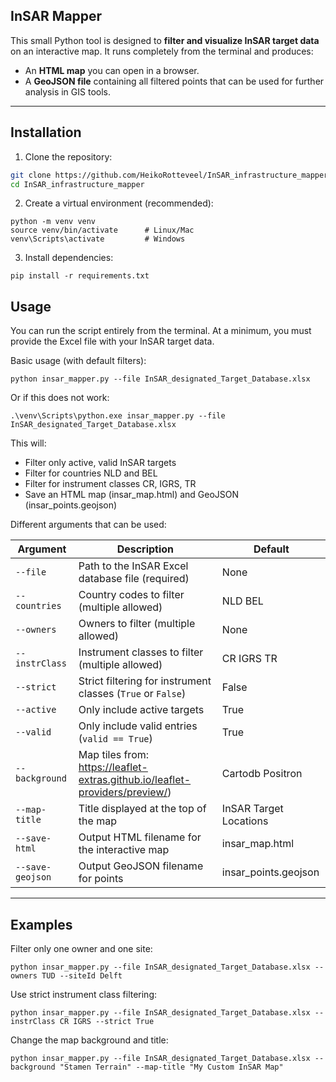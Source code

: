 InSAR Mapper
---
This small Python tool is designed to **filter and visualize InSAR target data** on an interactive map. It runs completely from the terminal and produces:

- An **HTML map** you can open in a browser.
- A **GeoJSON file** containing all filtered points that can be used for further analysis in GIS tools.

---

## Installation

1. Clone the repository:

```bash
git clone https://github.com/HeikoRotteveel/InSAR_infrastructure_mapper
cd InSAR_infrastructure_mapper
```

2. Create a virtual environment (recommended):
```
python -m venv venv
source venv/bin/activate      # Linux/Mac
venv\Scripts\activate         # Windows
```

3. Install dependencies:
```
pip install -r requirements.txt
```

## Usage
You can run the script entirely from the terminal. At a minimum, you must provide the Excel file with your InSAR target data.

Basic usage (with default filters):

```
python insar_mapper.py --file InSAR_designated_Target_Database.xlsx
```

Or if this does not work:

```
.\venv\Scripts\python.exe insar_mapper.py --file InSAR_designated_Target_Database.xlsx
```
This will:

- Filter only active, valid InSAR targets
- Filter for countries NLD and BEL
- Filter for instrument classes CR, IGRS, TR
- Save an HTML map (insar_map.html) and GeoJSON (insar_points.geojson)

Different arguments that can be used:

| Argument           | Description                                                         | Default |
|-------------------|---------------------------------------------------------------------|---------|
| `--file`          | Path to the InSAR Excel database file (required)                    | None    |
| `--countries`     | Country codes to filter (multiple allowed)                          | NLD BEL |
| `--owners`        | Owners to filter (multiple allowed)                                 | None    |
| `--instrClass`    | Instrument classes to filter (multiple allowed)                     | CR IGRS TR |
| `--strict`        | Strict filtering for instrument classes (`True` or `False`)         | False   |
| `--active`        | Only include active targets                                         | True    |
| `--valid`         | Only include valid entries (`valid == True`)                        | True    |
| `--background`    | Map tiles from: https://leaflet-extras.github.io/leaflet-providers/preview/) | Cartodb Positron |
| `--map-title`     | Title displayed at the top of the map                               | InSAR Target Locations |
| `--save-html`     | Output HTML filename for the interactive map                        | insar_map.html |
| `--save-geojson`  | Output GeoJSON filename for points                                  | insar_points.geojson |
---

## Examples

Filter only one owner and one site:
```
python insar_mapper.py --file InSAR_designated_Target_Database.xlsx --owners TUD --siteId Delft
```

Use strict instrument class filtering:

```
python insar_mapper.py --file InSAR_designated_Target_Database.xlsx --instrClass CR IGRS --strict True
```

Change the map background and title:

```
python insar_mapper.py --file InSAR_designated_Target_Database.xlsx --background "Stamen Terrain" --map-title "My Custom InSAR Map"
```

